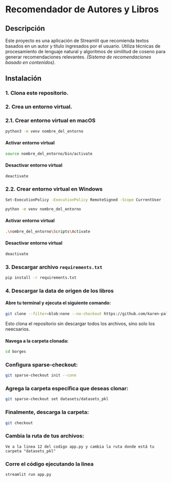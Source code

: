 # Recomendador de Autores y Libros

## Descripción

Este proyecto es una aplicación de Streamlit que recomienda textos basados en un autor y título ingresados por el usuario. Utiliza técnicas de procesamiento de lenguaje natural y algoritmos de similitud de coseno para generar recomendaciones relevantes. *(Sistema de recomendaciones basado en contenidos).*

## Instalación

### 1. Clona este repositorio.
### 2. Crea un entorno virtual.

### 2.1. Crear entorno virtual en macOS

```bash
python3 -m venv nombre_del_entorno
```
#### Activar entorno virtual
```bash
source nombre_del_entorno/bin/activate
```
#### Desactivar entorno virtual
```bash
deactivate
```

### 2.2. Crear entorno virtual en Windows
```bash
Set-ExecutionPolicy -ExecutionPolicy RemoteSigned -Scope CurrentUser
```

```bash
python -m venv nombre_del_entorno
```
#### Activar entorno virtual
```bash
.\nombre_del_entorno\Scripts\Activate
```
#### Desactivar entorno virtual
```bash
deactivate
```

### 3. Descargar archivo `requirements.txt`

```bash
pip install -r requirements.txt
```

### 4. Descargar la data de origen de los libros

#### Abre tu terminal y ejecuta el siguiente comando:
```bash
git clone --filter=blob:none --no-checkout https://github.com/karen-pal/borges.git
```
Esto clona el repositorio sin descargar todos los archivos, sino solo los neecsarios.

#### Navega a la carpeta clonada:
```bash
cd borges
```

### Configura sparse-checkout:
```bash
git sparse-checkout init --cone
```

### Agrega la carpeta específica que deseas clonar:
```bash
git sparse-checkout set datasets/datasets_pkl
```

### Finalmente, descarga la carpeta:
```bash
git checkout
```

### Cambia la ruta de tus archivos:
```Ve a la linea 12 del codigo app.py y cambia la ruta donde está tu carpeta "datasets_pkl"```

### Corre el código ejecutando la linea
```bash
streamlit run app.py
```






